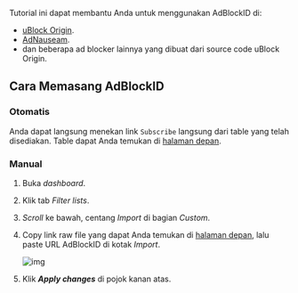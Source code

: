 Tutorial ini dapat membantu Anda untuk menggunakan AdBlockID di:
- [uBlock Origin](https://github.com/gorhill/uBlock).
- [AdNauseam](https://adnauseam.io/).
- dan beberapa ad blocker lainnya yang dibuat dari source code uBlock Origin.

## Cara Memasang AdBlockID

### Otomatis

Anda dapat langsung menekan link `Subscribe` langsung dari table yang telah disediakan. Table dapat Anda temukan di [halaman depan](https://github.com/realodix/AdBlockID).
### Manual

1. Buka *dashboard*.
2. Klik tab *Filter lists*.
3. *Scroll* ke bawah, centang *Import* di bagian *Custom*.
4. Copy link raw file yang dapat Anda temukan di [halaman depan](https://github.com/realodix/AdBlockID), lalu paste URL AdBlockID di kotak *Import*. <br>

   ![img](https://i.imgur.com/qtP7IcJ.png) <br>

5. Klik ***Apply changes*** di pojok kanan atas.
